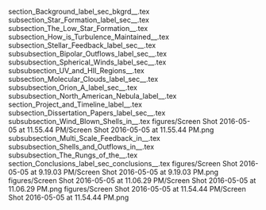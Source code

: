 section_Background_label_sec_bkgrd__.tex
subsection_Star_Formation_label_sec__.tex
subsection_The_Low_Star_Formation__.tex
subsection_How_is_Turbulence_Maintained__.tex
subsection_Stellar_Feedback_label_sec__.tex
subsubsection_Bipolar_Outflows_label_sec__.tex
subsubsection_Spherical_Winds_label_sec__.tex
subsubsection_UV_and_HII_Regions__.tex
subsection_Molecular_Clouds_label_sec__.tex
subsubsection_Orion_A_label_sec__.tex
subsubsection_North_American_Nebula_label__.tex
section_Project_and_Timeline_label__.tex
subsection_Dissertation_Papers_label_sec__.tex
subsubsection_Wind_Blown_Shells_in__.tex
figures/Screen Shot 2016-05-05 at 11.55.44 PM/Screen Shot 2016-05-05 at 11.55.44 PM.png
subsubsection_Multi_Scale_Feedback_in__.tex
subsubsection_Shells_and_Outflows_in__.tex
subsubsection_The_Rungs_of_the__.tex
section_Conclusions_label_sec_conclusions__.tex
figures/Screen Shot 2016-05-05 at 9.19.03 PM/Screen Shot 2016-05-05 at 9.19.03 PM.png
figures/Screen Shot 2016-05-05 at 11.06.29 PM/Screen Shot 2016-05-05 at 11.06.29 PM.png
figures/Screen Shot 2016-05-05 at 11.54.44 PM/Screen Shot 2016-05-05 at 11.54.44 PM.png